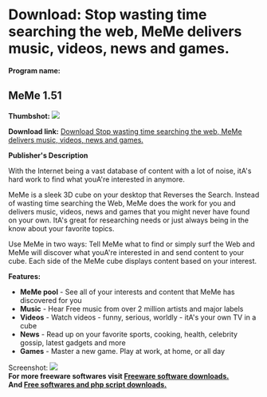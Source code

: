 # Download: Stop wasting time searching the web, MeMe delivers music, videos, news and games.

**Program name:**

## MeMe 1.51

  
**Thumbshot:** ![](http://www.freewarefiles.com/screenshot/meme15_md.jpg)   
  
**Download link:** [Download Stop wasting time searching the web, MeMe delivers music, videos, news and games.](http://freesoftwares.boysofts.com/MeMe_program_26729.html)  
  


**Publisher's Description**  
  


With the Internet being a vast database of content with a lot of noise, itA's hard work to find what youA're interested in anymore. 

MeMe is a sleek 3D cube on your desktop that Reverses the Search. Instead of wasting time searching the Web, MeMe does the work for you and delivers music, videos, news and games that you might never have found on your own. ItA's great for researching needs or just always being in the know about your favorite topics. 

Use MeMe in two ways: Tell MeMe what to find or simply surf the Web and MeMe will discover what youA're interested in and send content to your cube. Each side of the MeMe cube displays content based on your interest.

**Features:**

  * **MeMe pool** \- See all of your interests and content that MeMe has discovered for you 
  * **Music** \- Hear Free music from over 2 million artists and major labels 
  * **Videos** \- Watch videos - funny, serious, worldly - itA's your own TV in a cube 
  * **News** \- Read up on your favorite sports, cooking, health, celebrity gossip, latest gadgets and more 
  * **Games** \- Master a new game. Play at work, at home, or all day 

  
  
Screenshot: ![](http://www.freewarefiles.com/screenshot/meme15.jpg)   
**For more freeware softwares visit [Freeware software downloads.](http://freesoftwares.boysofts.com/)**   
**And [Free softwares and php script downloads.](http://www.boysofts.com/)**
